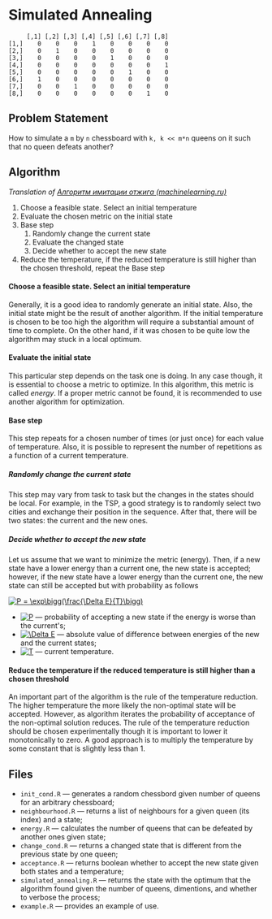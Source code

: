 # Simulated Annealing

	     [,1] [,2] [,3] [,4] [,5] [,6] [,7] [,8]
	[1,]    0    0    0    1    0    0    0    0
	[2,]    0    1    0    0    0    0    0    0
	[3,]    0    0    0    0    1    0    0    0
	[4,]    0    0    0    0    0    0    0    1
	[5,]    0    0    0    0    0    1    0    0
	[6,]    1    0    0    0    0    0    0    0
	[7,]    0    0    1    0    0    0    0    0
	[8,]    0    0    0    0    0    0    1    0

## Problem Statement
How to simulate a `m` by `n` chessboard with `k, k << m*n` queens on it such that no queen defeats another?

## Algorithm

_Translation of [Алгоритм имитации отжига (machinelearning.ru)](http://www.machinelearning.ru/wiki/index.php?title=%D0%90%D0%BB%D0%B3%D0%BE%D1%80%D0%B8%D1%82%D0%BC_%D0%B8%D0%BC%D0%B8%D1%82%D0%B0%D1%86%D0%B8%D0%B8_%D0%BE%D1%82%D0%B6%D0%B8%D0%B3%D0%B0)_

1. Choose a feasible state. Select an initial temperature
2. Evaluate the chosen metric on the initial state
3. Base step
	1. Randomly change the current state
	2. Evaluate the changed state
	3. Decide whether to accept the new state
4. Reduce the temperature, if the reduced temperature is still higher than the chosen threshold, repeat the Base step 

#### Choose a feasible state. Select an initial temperature
Generally, it is a good idea to randomly generate an initial state. Also, the initial state might be the result of another algorithm. If the initial temperature is chosen to be too high the algorithm will require a substantial amount of time to complete. On the other hand, if it was chosen to be quite low the algorithm may stuck in a local optimum.

#### Evaluate the initial state
This particular step depends on the task one is doing. In any case though, it is essential to choose a metric to optimize. In this algorithm, this metric is called _energy_. If a proper metric cannot be found, it is recommended to use another algorithm for optimization.

#### Base step
This step repeats for a chosen number of times (or just once) for each value of temperature. Also, it is possible to represent the number of repetitions as a function of a current temperature.

##### Randomly change the current state
This step may vary from task to task but the changes in the states should be local. For example, in the TSP, a good strategy is to randomly select two cities and exchange their position in the sequence. After that, there will be two states: the current and the new ones.

##### Decide whether to accept the new state
Let us assume that we want to minimize the metric (energy). Then, if a new state have a lower energy than a current one, the new state is accepted; however, if the new state have a lower energy than the current one, the new state can still be accepted but with probability as follows

<a href="https://www.codecogs.com/eqnedit.php?latex=P&space;=&space;\exp\bigg(\frac{\Delta&space;E}{T}\bigg)" target="_blank"><img src="https://latex.codecogs.com/gif.latex?P&space;=&space;\exp\bigg(\frac{\Delta&space;E}{T}\bigg)" title="P = \exp\bigg(\frac{\Delta E}{T}\bigg)" /></a> 

- <a href="https://www.codecogs.com/eqnedit.php?latex=P" target="_blank"><img src="https://latex.codecogs.com/gif.latex?P" title="P" /></a> — probability of accepting a new state if the energy is worse than the current's;
- <a href="https://www.codecogs.com/eqnedit.php?latex=\Delta&space;E" target="_blank"><img src="https://latex.codecogs.com/gif.latex?\Delta&space;E" title="\Delta E" /></a> — absolute value of difference between energies of the new and the current states;
- <a href="https://www.codecogs.com/eqnedit.php?latex=T" target="_blank"><img src="https://latex.codecogs.com/gif.latex?T" title="T" /></a> — current temperature.

#### Reduce the temperature if the reduced temperature is still higher than a chosen threshold
An important part of the algorithm is the rule of the temperature reduction. The higher temperature the more likely the non-optimal state will be accepted. However, as algorithm iterates the probability of acceptance of the non-optimal solution reduces. The rule of the temperature reduction should be chosen experimentally though it is important to lower it monotonically to zero. A good approach is to multiply the temperature by some constant that is slightly less than 1.

## Files
- `init_cond.R` — generates a random chessbord given number of queens for an arbitrary chessboard;
- `neighbourhood.R` — returns a list of neighbours for a given queen (its index) and a state;
- `energy.R` — calculates the number of queens that can be defeated by another ones given state;
- `change_cond.R` — returns a changed state that is different from the previous state by one queen;
- `acceptance.R` — returns boolean whether to accept the new state given both states and a temperature;
- `simulated_annealing.R` — returns the state with the optimum that the algorithm found given the number of queens, dimentions, and whether to verbose the process;
- `example.R` — provides an example of use.

